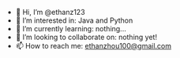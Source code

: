 - 👋 Hi, I’m @ethanz123
- 👀 I’m interested in: Java and Python
- 🌱 I’m currently learning: nothing...
- 💞️ I’m looking to collaborate on: nothing yet!
- 📫 How to reach me: ethanzhou100@gmail.com

<!---
ethanz123/ethanz123 is a ✨ special ✨ repository because its `README.md` (this file) appears on your GitHub profile.
You can click the Preview link to take a look at your changes.
--->
